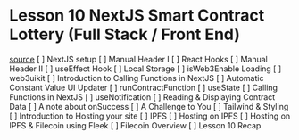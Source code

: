 # Lesson 10 NextJS Smart Contract Lottery (Full Stack / Front End)
[source](https://www.youtube.com/watch?v=gyMwXuJrbJQ&t=43200s)
[ ] NextJS setup
[ ] Manual Header I
[ ] React Hooks
[ ] Manual Header II
[ ] useEffect Hook
[ ] Local Storage
[ ] isWeb3Enable Loading
[ ] web3uikit
[ ] Introduction to Calling Functions in NextJS
[ ] Automatic Constant Value UI Updater
[ ] runContractFunction
[ ] useState
[ ] Calling Functions in NextJS
[ ] useNotification
[ ] Reading & Displaying Contract Data
[ ] A note about onSuccess
[ ] A Challenge to You
[ ] Tailwind & Styling
[ ] Introduction to Hosting your site
[ ] IPFS
[ ] Hosting on IPFS
[ ] Hosting on IPFS & Filecoin using Fleek
[ ] Filecoin Overview
[ ] Lesson 10 Recap